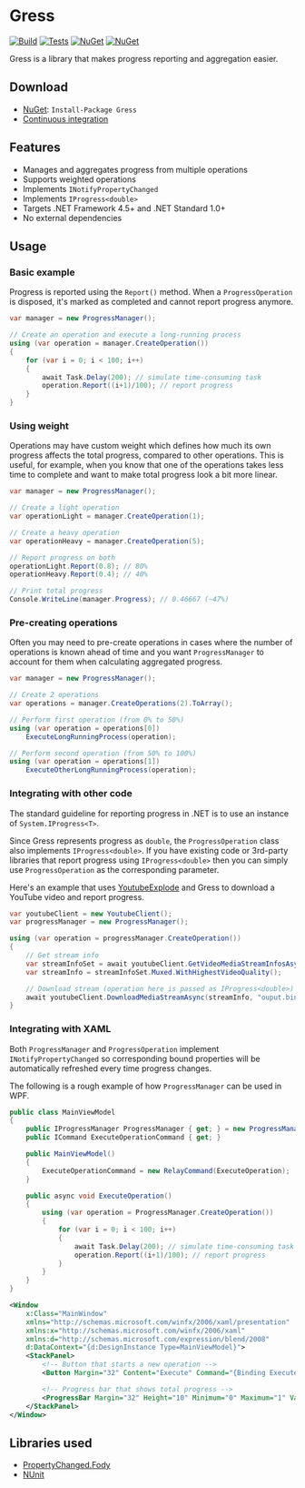 # Gress

[![Build](https://img.shields.io/appveyor/ci/Tyrrrz/Gress/master.svg)](https://ci.appveyor.com/project/Tyrrrz/Gress)
[![Tests](https://img.shields.io/appveyor/tests/Tyrrrz/Gress/master.svg)](https://ci.appveyor.com/project/Tyrrrz/Gress)
[![NuGet](https://img.shields.io/nuget/v/Gress.svg)](https://nuget.org/packages/Gress)
[![NuGet](https://img.shields.io/nuget/dt/Gress.svg)](https://nuget.org/packages/Gress)

Gress is a library that makes progress reporting and aggregation easier.

## Download

- [NuGet](https://nuget.org/packages/Gress): `Install-Package Gress`
- [Continuous integration](https://ci.appveyor.com/project/Tyrrrz/Gress)

## Features

- Manages and aggregates progress from multiple operations
- Supports weighted operations
- Implements `INotifyPropertyChanged`
- Implements `IProgress<double>`
- Targets .NET Framework 4.5+ and .NET Standard 1.0+
- No external dependencies

## Usage

### Basic example

Progress is reported using the `Report()` method.
When a `ProgressOperation` is disposed, it's marked as completed and cannot report progress anymore.

```c#
var manager = new ProgressManager();

// Create an operation and execute a long-running process
using (var operation = manager.CreateOperation())
{
    for (var i = 0; i < 100; i++)
    {
        await Task.Delay(200); // simulate time-consuming task
        operation.Report((i+1)/100); // report progress
    }
}
```

### Using weight

Operations may have custom weight which defines how much its own progress affects the total progress, compared to other operations.
This is useful, for example, when you know that one of the operations takes less time to complete and want to make total progress look a bit more linear.

```c#
var manager = new ProgressManager();

// Create a light operation
var operationLight = manager.CreateOperation(1);

// Create a heavy operation
var operationHeavy = manager.CreateOperation(5);

// Report progress on both
operationLight.Report(0.8); // 80%
operationHeavy.Report(0.4); // 40%

// Print total progress
Console.WriteLine(manager.Progress); // 0.46667 (~47%)
```

### Pre-creating operations

Often you may need to pre-create operations in cases where the number of operations is known ahead of time and you want `ProgressManager` to account for them when calculating aggregated progress.

```c#
var manager = new ProgressManager();

// Create 2 operations
var operations = manager.CreateOperations(2).ToArray();

// Perform first operation (from 0% to 50%)
using (var operation = operations[0])
    ExecuteLongRunningProcess(operation);

// Perform second operation (from 50% to 100%)
using (var operation = operations[1])
    ExecuteOtherLongRunningProcess(operation);
```

### Integrating with other code

The standard guideline for reporting progress in .NET is to use an instance of `System.IProgress<T>`.

Since Gress represents progress as `double`, the `ProgressOperation` class also implements `IProgress<double>`.
If you have existing code or 3rd-party libraries that report progress using `IProgress<double>` then you can simply use `ProgressOperation` as the corresponding parameter.

Here's an example that uses [YoutubeExplode](https://github.com/Tyrrrz/YoutubeExplode) and Gress to download a YouTube video and report progress.

```c#
var youtubeClient = new YoutubeClient();
var progressManager = new ProgressManager();

using (var operation = progressManager.CreateOperation())
{
    // Get stream info
    var streamInfoSet = await youtubeClient.GetVideoMediaStreamInfosAsync("9bZkp7q19f0")
    var streamInfo = streamInfoSet.Muxed.WithHighestVideoQuality();

    // Download stream (operation here is passed as IProgress<double>)
    await youtubeClient.DownloadMediaStreamAsync(streamInfo, "ouput.bin", operation);
}
```

### Integrating with XAML

Both `ProgressManager` and `ProgressOperation` implement `INotifyPropertyChanged` so corresponding bound properties will be automatically refreshed every time progress changes.

The following is a rough example of how `ProgressManager` can be used in WPF.

```c#
public class MainViewModel
{
    public IProgressManager ProgressManager { get; } = new ProgressManager();
    public ICommand ExecuteOperationCommand { get; }

    public MainViewModel()
    {
        ExecuteOperationCommand = new RelayCommand(ExecuteOperation);
    }

    public async void ExecuteOperation()
    {
        using (var operation = ProgressManager.CreateOperation())
        {
            for (var i = 0; i < 100; i++)
            {
                await Task.Delay(200); // simulate time-consuming task
                operation.Report((i+1)/100); // report progress
            }
        }
    }
}
```

```xml
<Window
    x:Class="MainWindow"
    xmlns="http://schemas.microsoft.com/winfx/2006/xaml/presentation"
    xmlns:x="http://schemas.microsoft.com/winfx/2006/xaml"
    xmlns:d="http://schemas.microsoft.com/expression/blend/2008"
    d:DataContext="{d:DesignInstance Type=MainViewModel}">
    <StackPanel>
        <!-- Button that starts a new operation -->
        <Button Margin="32" Content="Execute" Command="{Binding ExecuteOperationCommand}" />

        <!-- Progress bar that shows total progress -->
        <ProgressBar Margin="32" Height="10" Minimum="0" Maximum="1" Value="{Binding ProgressManager.Progress, Mode=OneWay}" />
    </StackPanel>
</Window>
```

## Libraries used

- [PropertyChanged.Fody](https://github.com/Fody/PropertyChanged)
- [NUnit](https://github.com/nunit/nunit)